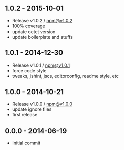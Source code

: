 

## 1.0.2 - 2015-10-01
- Release v1.0.2 / npm@v1.0.2
- 100% coverage
- update octet version
- update boilerplate and stuffs

## 1.0.1 - 2014-12-30
- Release v1.0.1 / npm@v1.0.1
- force code style
- tweaks, jshint, jscs, editorconfig, readme style, etc

## 1.0.0 - 2014-10-21
- Release v1.0.0 / npm@v1.0.0
- update ignore files
- first release

## 0.0.0 - 2014-06-19
- Initial commit